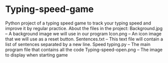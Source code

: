 # Typing-speed-game
Python project of a typing speed game to track your typing speed and improve it by regular practice.
About the files in the project:
Background.jpg – A background image we will use in our program
Icon.png – An icon image that we will use as a reset button.
Sentences.txt – This text file will contain a list of sentences separated by a new line.
Speed typing.py – The main program file that contains all the code
Typing-speed-open.png – The image to display when starting game
